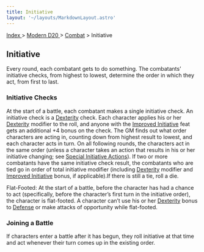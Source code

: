 ```yaml
---
title: Initiative
layout: '~/layouts/MarkdownLayout.astro'
---
```


[ Index ](/) > [ Modern D20 ](/modern.d20.srd) > [Combat](/modern.d20.srd/combat) > Initiative

## Initiative

Every round, each combatant gets to do something. The combatants’ initiative
checks, from highest to lowest, determine the order in which they act, from
first to last.

### Initiative Checks

At the start of a battle, each combatant makes a single initiative check. An
initiative check is a [Dexterity](/modern.d20.srd/basics/ability.scores)
check. Each character applies his or her
[Dexterity](/modern.d20.srd/basics/ability.scores) modifier to the roll, and
anyone with the [Improved Initiative](/modern.d20.srd/feats/improved.initiative) feat gets an additional
+4 bonus on the check. The GM finds out what order characters are acting in,
counting down from highest result to lowest, and each character acts in turn.
On all following rounds, the characters act in the same order (unless a
character takes an action that results in his or her initiative changing; see
[Special Initiative Actions](/modern.d20.srd/combat/special.initiative.actions)). If two or more
combatants have the same initiative check result, the combatants who are tied
go in order of total initiative modifier (including
[Dexterity](/modern.d20.srd/basics/ability.scores) modifier and [Improved Initiative](/modern.d20.srd/feats/improved.initiative) bonus, if
applicable).If there is still a tie, roll a die.

Flat-Footed: At the start of a battle, before the character has had a chance
to act (specifically, before the character’s first turn in the initiative
order), the character is flat-footed. A character can’t use his or her
[Dexterity](/modern.d20.srd/basics/ability.scores) bonus to
[Defense](/modern.d20.srd/combat/defense) or make attacks of opportunity while
flat-footed.

### Joining a Battle

If characters enter a battle after it has begun, they roll initiative at that
time and act whenever their turn comes up in the existing order.

